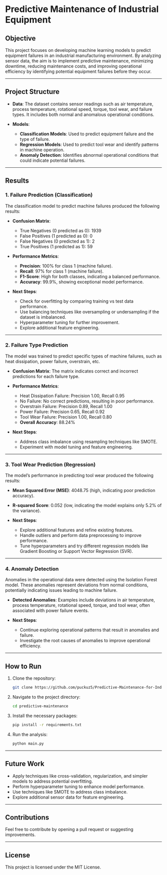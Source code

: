 # Predictive Maintenance of Industrial Equipment

## Objective
This project focuses on developing machine learning models to predict equipment failures in an industrial manufacturing environment. By analyzing sensor data, the aim is to implement predictive maintenance, minimizing downtime, reducing maintenance costs, and improving operational efficiency by identifying potential equipment failures before they occur.

---

## Project Structure
- **Data**: The dataset contains sensor readings such as air temperature, process temperature, rotational speed, torque, tool wear, and failure types. It includes both normal and anomalous operational conditions.
  
- **Models**: 
  - **Classification Models**: Used to predict equipment failure and the type of failure.
  - **Regression Models**: Used to predict tool wear and identify patterns in machine operation.
  - **Anomaly Detection**: Identifies abnormal operational conditions that could indicate potential failures.

---

## Results

### 1. Failure Prediction (Classification)
The classification model to predict machine failures produced the following results:

- **Confusion Matrix**:
  - True Negatives (0 predicted as 0): 1939
  - False Positives (1 predicted as 0): 0
  - False Negatives (0 predicted as 1): 2
  - True Positives (1 predicted as 1): 59

- **Performance Metrics**:
  - **Precision**: 100% for class 1 (machine failure).
  - **Recall**: 97% for class 1 (machine failure).
  - **F1-Score**: High for both classes, indicating a balanced performance.
  - **Accuracy**: 99.9%, showing exceptional model performance.
  
- **Next Steps**: 
  - Check for overfitting by comparing training vs test data performance.
  - Use balancing techniques like oversampling or undersampling if the dataset is imbalanced.
  - Hyperparameter tuning for further improvement.
  - Explore additional feature engineering.

---

### 2. Failure Type Prediction
The model was trained to predict specific types of machine failures, such as heat dissipation, power failure, overstrain, etc.

- **Confusion Matrix**: The matrix indicates correct and incorrect predictions for each failure type.

- **Performance Metrics**:
  - Heat Dissipation Failure: Precision 1.00, Recall 0.95
  - No Failure: No correct predictions, resulting in poor performance.
  - Overstrain Failure: Precision 0.89, Recall 1.00
  - Power Failure: Precision 0.65, Recall 0.92
  - Tool Wear Failure: Precision 1.00, Recall 0.80
  - **Overall Accuracy**: 88.24%

- **Next Steps**:
  - Address class imbalance using resampling techniques like SMOTE.
  - Experiment with model tuning and feature engineering.

---

### 3. Tool Wear Prediction (Regression)
The model’s performance in predicting tool wear produced the following results:

- **Mean Squared Error (MSE)**: 4048.75 (high, indicating poor prediction accuracy).
- **R-squared Score**: 0.052 (low, indicating the model explains only 5.2% of the variance).

- **Next Steps**:
  - Explore additional features and refine existing features.
  - Handle outliers and perform data preprocessing to improve performance.
  - Tune hyperparameters and try different regression models like Gradient Boosting or Support Vector Regression (SVR).

---

### 4. Anomaly Detection
Anomalies in the operational data were detected using the Isolation Forest model. These anomalies represent deviations from normal conditions, potentially indicating issues leading to machine failure.

- **Detected Anomalies**: Examples include deviations in air temperature, process temperature, rotational speed, torque, and tool wear, often associated with power failure events.

- **Next Steps**:
  - Continue exploring operational patterns that result in anomalies and failure.
  - Investigate the root causes of anomalies to improve operational efficiency.

---

## How to Run
1. Clone the repository: 
    ```bash
    git clone https://github.com/puckuz5/Predictive-Maintenance-for-Industrial-Equipment.git
    ```
2. Navigate to the project directory: 
    ```bash
    cd predictive-maintenance
    ```
3. Install the necessary packages:
    ```bash
    pip install -r requirements.txt
    ```
4. Run the analysis:
    ```bash
    python main.py
    ```

---

## Future Work
- Apply techniques like cross-validation, regularization, and simpler models to address potential overfitting.
- Perform hyperparameter tuning to enhance model performance.
- Use techniques like SMOTE to address class imbalance.
- Explore additional sensor data for feature engineering.

---

## Contributions
Feel free to contribute by opening a pull request or suggesting improvements.

---

## License
This project is licensed under the MIT License.

